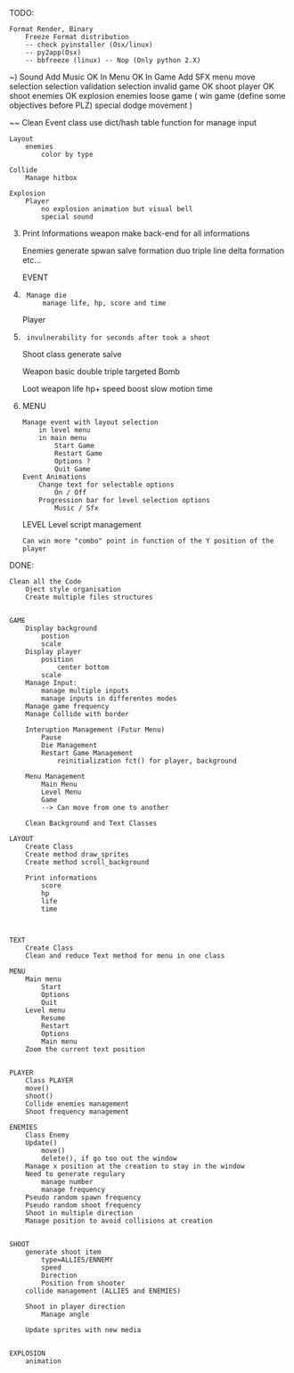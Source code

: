 
TODO:

	Format Render, Binary
		Freeze Format distribution		
		-- check pyinstaller (Osx/linux)
		-- py2app(Osx)
		-- bbfreeze (linux) -- Nop (Only python 2.X)

~)	Sound
		Add Music
OK			In Menu
OK			In Game
		Add SFX
			menu
				move selection
				selection validation
				selection invalid
			game
OK				shoot player
OK				shoot enemies
OK				explosion enemies
				loose game
				(
				win game (define some objectives before PLZ)
				special dodge movement
				)

~~	Clean Event class
		use dict/hash table function for manage input

	Layout
		enemies
			color by type

	Collide
		Manage hitbox

	Explosion
		Player
			no explosion animation but visual bell
			special sound


3)	Print Informations
		weapon
	make back-end for all informations

	Enemies
		generate spwan salve formation
			duo
			triple
			line
			delta formation
			etc...

	EVENT
4)		Manage die
			manage life, hp, score and time

	Player
2)		invulnerability for seconds after took a shoot


	Shoot class
		generate salve

	Weapon
		basic
		double
		triple
		targeted
		Bomb

	Loot
		weapon
		life
		hp+
		speed boost
		slow motion time

3)	MENU

		Manage event with layout selection
			in level menu
			in main menu
				Start Game
				Restart Game
				Options ?
				Quit Game
		Event Animations
			Change text for selectable options
				On / Off
			Progression bar for level selection options
				Music / Sfx

	LEVEL
		Level script management

		Can win more "combo" point in function of the Y position of the player

DONE:


	Clean all the Code
		Oject style organisation
		Create multiple files structures


	GAME
		Display background
			postion
			scale
		Display player
			position
				center bottom
			scale
		Manage Input:
			manage multiple inputs
			manage inputs in differentes modes
		Manage game frequency
		Manage Collide with border

		Interuption Management (Futur Menu)
			Pause
			Die Management
			Restart Game Management
				reinitialization fct() for player, background

		Menu Management
			Main Menu
			Level Menu
			Game
			--> Can move from one to another

		Clean Background and Text Classes

	LAYOUT
		Create Class
		Create method draw_sprites
		Create method scroll_background

		Print informations
			score
			hp
			life
			time



	TEXT
		Create Class
		Clean and reduce Text method for menu in one class

	MENU
		Main menu
			Start
			Options
			Quit
		Level menu
			Resume
			Restart
			Options
			Main menu
		Zoom the current text position


	PLAYER
		Class PLAYER
		move()
		shoot()
		Collide enemies management
		Shoot frequency management

	ENEMIES
		Class Enemy
		Update()
			move()
			delete(), if go too out the window
		Manage x position at the creation to stay in the window
		Need to generate regulary
			manage number
			manage frequency
		Pseudo random spawn frequency
		Pseudo random shoot frequency
		Shoot in multiple direction
		Manage position to avoid collisions at creation


	SHOOT
		generate shoot item
			type=ALLIES/ENNEMY
			speed
			Direction
			Position from shooter
		collide management (ALLIES and ENEMIES)

		Shoot in player direction
			Manage angle

		Update sprites with new media


	EXPLOSION
		animation
